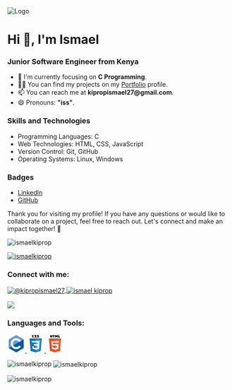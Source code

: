 
<body>
    <img src="https://cdn.dribbble.com/users/1059022/screenshots/3745283/thumbnail.png" alt="Logo" width="1280" height="300">
    <h1>Hi 👋, I'm Ismael</h1>
    <h3 align="center">
        <h3><span class="marquee">Junior Software Engineer from Kenya</span></h3>

  <ul>
        <li>🌱 I'm currently focusing on <strong>C Programming</strong>.</li>
        <li>👨‍💻 You can find my projects on my <a href="https://ismaelkiprop.github.io/my_portfolio/" target="_blank">Portfolio</a> profile.</li>
        <li>📫 You can reach me at <strong>kipropismael27@gmail.com</strong>.</li>
        <li>😄 Pronouns: <strong>"iss"</strong>.</li>
  </ul>

  <h3>Skills and Technologies</h3>

  <ul>
        <li>Programming Languages: C</li>
        <li>Web Technologies: HTML, CSS, JavaScript</li>
        <li>Version Control: Git, GitHub</li>
        <li>Operating Systems: Linux, Windows</li>
  </ul>

  <h3>Badges</h3>

  <ul>
        <li><a class="badge" href="https://ke.linkedin.com/in/ismael-kiprop-11581722b" target="_blank">LinkedIn</a></li>
        <li><a class="badge" href="https://github.com/IsmaelKiprop" target="_blank">GitHub</a></li>
  </ul>

  <p>Thank you for visiting my profile! If you have any questions or would like to collaborate on a project, feel free to reach out. Let's connect and make an impact together! 🚀</p>

  <p align="left">
        <img src="https://komarev.com/ghpvc/?username=ismaelkiprop&label=Profile%20views&color=0e75b6&style=flat" alt="ismaelkiprop">
  </p>

  <p align="left">
        <a href="https://github.com/ryo-ma/github-profile-trophy">
            <img src="https://github-profile-trophy.vercel.app/?username=ismaelkiprop" alt="ismaelkiprop" />
        </a>
    </p>

  <h3 align="left">Connect with me:</h3>
  

  <p align="left">
        <a href="https://twitter.com/@kipropismael27" target="blank">
            <img align="center" src="https://raw.githubusercontent.com/rahuldkjain/github-profile-readme-generator/master/src/images/icons/Social/twitter.svg" alt="@kipropismael27" height="30" width="40" />
        </a>
        <a href="https://linkedin.com/in/ismael kiprop" target="blank">
            <img align="center" src="https://raw.githubusercontent.com/rahuldkjain/github-profile-readme-generator/master/src/images/icons/Social/linked-in-alt.svg" alt="ismael kiprop" height="30" width="40" />
        </a>
    </p>
    <img align="center" width="400" 
            src="https://github.com/IsmaelKiprop/IsmaelKiprop/assets/133222922/b43aa1b9-be52-4fa4-a1d1-20e7d64fbb83"> 

  <h3 align="left">Languages and Tools:</h3>
    <p align="left">
        <a href="https://www.cprogramming.com/" target="_blank" rel="noreferrer">
            <img src="https://raw.githubusercontent.com/devicons/devicon/master/icons/c/c-original.svg" alt="c" width="40" height="40" />
        </a>
        <a href="https://www.w3schools.com/css/" target="_blank" rel="noreferrer">
            <img src="https://raw.githubusercontent.com/devicons/devicon/master/icons/css3/css3-original-wordmark.svg" alt="css3" width="40" height="40" />
        </a>
        <a href="https://www.w3.org/html/" target="_blank" rel="noreferrer">
            <img src="https://raw.githubusercontent.com/devicons/devicon/master/icons/html5/html5-original-wordmark.svg" alt="html5" width="40" height="40" />
        </a>
    </p>

  <p>
        <img align="left" src="https://github-readme-stats.vercel.app/api/top-langs?username=ismaelkiprop&show_icons=true&locale=en&layout=compact" alt="ismaelkiprop">
    </p>

  <p>&nbsp;<img align="center" src="https://github-readme-stats.vercel.app/api?username=ismaelkiprop&show_icons=true&locale=en" alt="ismaelkiprop"></p>

  <p><img align="center" src="https://github-readme-streak-stats.herokuapp.com/?user=ismaelkiprop&" alt="ismaelkiprop"></p>
</body>
</html>
